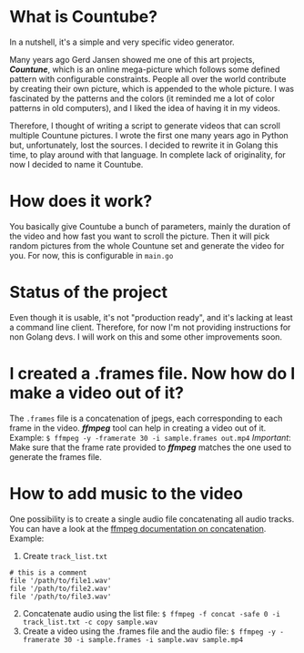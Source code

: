 # What is Countube?
In a nutshell, it's a simple and very specific video generator.
<br/>

Many years ago Gerd Jansen showed me one of this art projects, **_Countune_**, which is an online mega-picture which follows some defined pattern with configurable constraints. People all over the world contribute by creating their own picture, which is appended to the whole picture.
I was fascinated by the patterns and the colors (it reminded me a lot of color patterns
in old computers), and I liked the idea of having it in my videos.

Therefore, I thought of writing a script to generate videos that can scroll multiple Countune pictures.
I wrote the first one many years ago in Python but, unfortunately, lost the sources. I decided to rewrite it in Golang this time, to play around with that language.
In complete lack of originality, for now I decided to name it Countube.

# How does it work?
You basically give Countube a bunch of parameters, mainly the duration of the video and how fast you want to scroll the picture. Then it will pick random pictures from the whole Countune set and generate the video for you.
For now, this is configurable in `main.go`

# Status of the project
Even though it is usable, it's not "production ready", and it's lacking at least a command line client. Therefore, for now I'm not providing instructions for non Golang devs.
I will work on this and some other improvements soon.

# I created a .frames file. Now how do I make a video out of it?
The `.frames` file is a concatenation of jpegs, each corresponding to each frame in the video. **_ffmpeg_** tool can help in creating a video out of it. Example:
`$ ffmpeg -y -framerate 30 -i sample.frames out.mp4`
_Important_:  Make sure that the frame rate provided to **_ffmpeg_** matches the one used to generate the frames file.

# How to add music to the video
One possibility is to create a single audio file concatenating all audio tracks.
You can have a look at the [ffmpeg documentation on concatenation](https://trac.ffmpeg.org/wiki/Concatenate).
Example:
1. Create `track_list.txt`
```
# this is a comment
file '/path/to/file1.wav'
file '/path/to/file2.wav'
file '/path/to/file3.wav'
```
2. Concatenate audio using the list file:
`$ ffmpeg -f concat -safe 0 -i track_list.txt -c copy sample.wav`
3. Create a video using the .frames file and the audio file:
`$ ffmpeg -y -framerate 30 -i sample.frames -i sample.wav sample.mp4`

